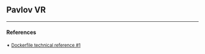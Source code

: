 ## Pavlov VR

---
#### References

<sub>

➧  [Dockerfile technical reference #1][repo-1]

</sub>

[repo-1]: https://github.com/ihadeed/pavlov-vr-server